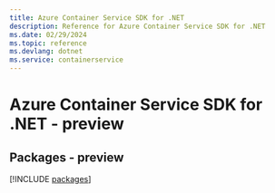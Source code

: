 ```yaml
---
title: Azure Container Service SDK for .NET
description: Reference for Azure Container Service SDK for .NET
ms.date: 02/29/2024
ms.topic: reference
ms.devlang: dotnet
ms.service: containerservice
---
```

# Azure Container Service SDK for .NET - preview
## Packages - preview
[!INCLUDE [packages](container-service-index.md)]